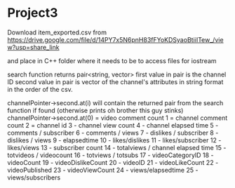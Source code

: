 # Project3

Download item_exported.csv from 
https://drive.google.com/file/d/14PY7x5N6pnH83fFYoKDSyaoBtiiITew_/view?usp=share_link

and place in C++ folder where it needs to be to access files for iostream

search function returns pair<string, vector<string>>
first value in pair is the channel ID
second value in pair is vector of the channel's attributes in string format in the order of the csv.

channelPointer->second.at(i) will contain the returned pair from the search function if found (otherwise prints oh brother this guy stinks)
channelPointer->second.at(0) = video comment count
1 = channel comment count
2 = channel id
3 - channel view count
4 - channel elapsed time
5 - comments / subscriber
6 - comments / views
7 - dislikes / subscriber
8 - dislikes / views
9 - elapsedtime
10 - likes/dislikes
11 - likes/subscriber
12 - likes/views
13 - subscriber count
14 - totalviews / channel elapsed time
15 - totvideos / videocount
16 - totviews / totsubs
17 - videoCategoryID
18 - videoCount
19 - videoDislikeCount
20 - videoID
21 - videoLikeCount
22 - videoPublished
23 - videoViewCount
24 - views/elapsedtime
25 - views/subscribers
